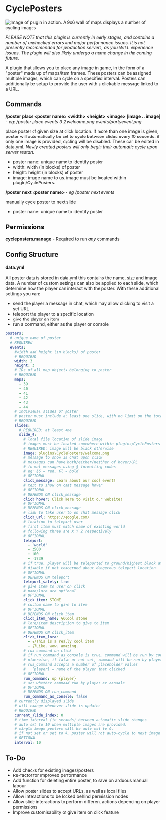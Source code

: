 # CyclePosters

![Image of plugin in action. A 9x6 wall of maps displays a number of cycling images](https://media0.giphy.com/media/CwNQl9X9l7DRhNj3lg/giphy.gif?cid=790b761145b82b9ade04a9ddf83e11967d1708eb87dcb67d&rid=giphy.gif&ct=g)

*PLEASE NOTE that this plugin is currently in early stages, and contains a number of unchecked errors and major performance issues. It is not presently recommended for production servers, as you WILL experience issues. The plugin will also likely undergo a name change in the coming future.*


A plugin that allows you to place any image in game, in the form of a "poster" made up of maps/item frames. These
posters can be assigned multiple images, which can cycle on a specified interval. Posters can additionally be setup to
provide the user with a clickable message linked to a URL. 



## Commands

**/poster place \<poster name> \<width> \<height> \<image> [image .. image]** - *eg: /poster place events 3 2 welcome.png events/partyevent.png*

place poster of given size at click location. if more than one image is given, poster will automatically be set to cycle
between slides every 10 seconds. if only one image is provided, cycling will be disabled. These can be edited in
data.yml. *Newly created posters will only begin their automatic cycle upon server restart.*

* poster name: unique name to identify poster
* width: width (in blocks) of poster
* height: height (in blocks) of poster
* image: image name to us. image must be located within plugin/CyclePosters.

**/poster next \<poster name>** - *eg /poster next events*

manually cycle poster to next slide

* poster name: unique name to identify poster

## Permissions

**cycleposters.manage** - Required to run *any* commands

## Config Structure

#### data.yml

All poster data is stored in data.yml this contains the name, size and image data. A number of custom settings can also be applied to each slide, which determine how the player can interact with the poster. With these additional settings you can:
* send the player a message in chat, which may allow clicking to visit a set URL
* teleport the player to a specific location
* give the player an item
* run a command, either as the player or console

```yaml
posters:
  # unique name of poster
  # REQUIREd
  events:
    #width and height (in blocks) of poster
    # REQUIRED
    width: 3
    height: 2
    # IDs of all map objects belonging to poster
    # REQUIRED
    maps:
      - 39
      - 40
      - 41
      - 42
      - 43
      - 44
    # individual slides of poster
    # poster must include at least one slide, with no limit on the total amount
    # REQUIRED
    slides:
      # REQUIRED: at least one
      slide_0:
        # local file location of slide image
        # images must be located somewhere within plugins/CyclePosters
        # REQUIRED: image will be black otherwise
        image: plugins\CyclePosters/welcome.png
        # message to show in chat upon click
        # messages can have both/either/neither of hover/URL 
        # format messages using § formatting codes
        # eg: §6 = red, §l = bold
        # OPTIONAL
        click_message: Learn about our cool event!
        # text to show on chat message hover
        # OPTIONAL
        # DEPENDS ON click_message
        click_hover: Click here to visit our website!
        # OPTIONAL
        # DEPENDS ON click_message
        # link to take user to on chat message click
        click_url: https://google.com/        
        # location to teleport user
        # first item must match name of existing world
        # following three are X Y Z respectively
        # OPTIONAL
        teleport:
          - "world"
          - 2500
          - 100
          - -1739
        # if true, player will be teleported to ground/highest block at location
        # disable if not concerned about dangerous teleport location
        # OPTIONAL
        # DEPENDS ON teleport
        teleport_safely: true
        # give item to user on click
        # name/lore are optional
        # OPTIONAL
        click_item: STONE
        # custom name to give to item
        # OPTIONAL
        # DEPENDS ON click_item
        click_item_name: §6Cool stone
        # lore/item description to give to item
        # OPTIONAL
        # DEPENDS ON click_item
        click_item_lore:
          - §7This is a really cool item
          - §7Like. wow. amazing.
        # run command on click
        # if run_command_as_console is true, command will be run by console
        # otherwise, if false or not set, command will be run by player that clicked
        # run_command accepts a number of placeholder values
        #   {player} = name of the player that clicked
        # OPTIONAL
        run_command: op {player}
        # set whether command run by player or console
        # OPTIONAL
        # DEPENDS ON run_command
        run_command_as_console: false
    # currently displayed slide
    # will change whenever slide is updated
    # REQUIRED
    current_slide_index: 0
    # time interval (in seconds) between automatic slide changes
    # auto set to 10 when multiple images are provided. 
    # single image posters will be auto set to 0.
    # if not set or set to 0, poster will not auto-cycle to next image
    # OPTIONAL
    interval: 10
```

## To-Do

* Add checks for existing images/posters
* Re-factor for improved performance
* Add function for deleting entire poster, to save on arduous manual labour
* Allow poster slides to accept URLs, as well as local files
* Allow interactions to be locked behind permission nodes
* Allow slide interactions to perform different actions depending on player permissions
* Improve customisability of give item on click feature
